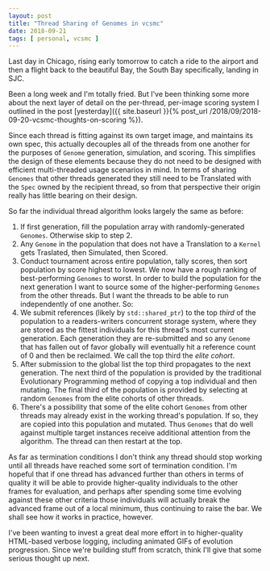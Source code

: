 ```yaml
---
layout: post
title: "Thread Sharing of Genomes in vcsmc"
date: 2018-09-21
tags: [ personal, vcsmc ]
---
```


Last day in Chicago, rising early tomorrow to catch a ride to the airport and
then a flight back to the beautiful Bay, the South Bay specifically, landing in
SJC.

Been a long week and I'm totally fried. But I've been thinking some more about
the next layer of detail on the per-thread, per-image scoring system I outlined
in the post
[yesterday]({{ site.baseurl }}{% post_url /2018/09/2018-09-20-vcsmc-thoughts-on-scoring %}).

Since each thread is fitting against its own target image, and maintains its own
spec, this actually decouples all of the threads from one another for the
purposes of `Genome` generation, simulation, and scoring. This simplifies the
design of these elements because they do not need to be designed with efficient
multi-threaded usage scenarios in mind. In terms of sharing `Genomes` that
other threads generated they still need to be Translated with the `Spec` owned
by the recipient thread, so from that perspective their origin really has little
bearing on their design.

So far the individual thread algorithm looks largely the same as before:

  1. If first generation, fill the population array with randomly-generated
    `Genomes`. Otherwise skip to step 2.
  2. Any `Genome` in the population that does not have a Translation to a
    `Kernel` gets Traslated, then Simulated, then Scored.
  3. Conduct tournament across entire population, tally scores, then sort
    population by score highest to lowest. We now have a rough ranking of
    best-performing `Genomes` to worst. In order to build the population for
    the next generation I want to source some of the higher-performing `Genomes`
    from the other threads. But I want the threads to be able to run
    independently of one another. So:
  4. We submit references (likely by `std::shared_ptr`) to the top *third* of
    the population to a readers-writers concurrent storage system, where they
    are stored as the fittest individuals for this thread's most current
    generation. Each generation they are re-submitted and so any `Genome` that
    has fallen out of favor globally will eventually hit a reference count of
    0 and then be reclaimed. We call the top third the *elite cohort*.
  5. After submission to the global list the top third propagates to the next
    generation. The next third of the population is provided by the traditional
    Evolutionary Programming method of copying a top individual and then
    mutating. The final third of the population is provided by selecting
    at random `Genomes` from the elite cohorts of other threads.
  6. There's a possibility that some of the elite cohort `Genomes` from other
    threads may already exist in the working thread's population. If so, they
    are copied into this population and mutated. Thus `Genomes` that do well
    against multiple target instances receive additional attention from the
    algorithm. The thread can then restart at the top.

As far as termination conditions I don't think any thread should stop working
until all threads have reached some sort of termination condition. I'm hopeful
that if one thread has advanced further than others in terms of quality it will
be able to provide higher-quality individuals to the other frames for
evaluation, and perhaps after spending some time evolving against these other
criteria those individuals will actually break the advanced frame out of a
local minimum, thus continuing to raise the bar. We shall see how it works
in practice, however.

I've been wanting to invest a great deal more effort in to higher-quality
HTML-based verbose logging, including animated GIFs of evolution progression.
Since we're building stuff from scratch, think I'll give that some serious
thought up next.

